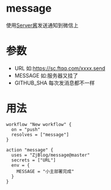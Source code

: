 # message
使用[Server酱](http://sc.ftqq.com/3.version)发送通知到微信上
# 参数
* URL  如:https://sc.ftqq.com/xxxx.send
* MESSAGE 如:服务器又挂了
* GITHUB_SHA 每次发消息都不一样
# 用法
```
workflow "New workflow" {
  on = "push"
  resolves = ["message"]
}

action "message" {
  uses = "ZjBlog/message@master"
  secrets = ["URL"]
  env = {
    MESSAGE = "小主部署完成"
  }
}
```
